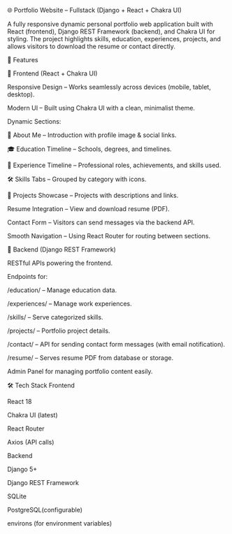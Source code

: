 🌐 Portfolio Website – Fullstack (Django + React + Chakra UI)


A fully responsive dynamic personal portfolio web application built with React (frontend), Django REST Framework (backend), and Chakra UI for styling.
The project highlights skills, education, experiences, projects, and allows visitors to download the resume or contact directly.


🚀 Features


🔹 Frontend (React + Chakra UI)

Responsive Design – Works seamlessly across devices (mobile, tablet, desktop).

Modern UI – Built using Chakra UI with a clean, minimalist theme.



Dynamic Sections:

📄 About Me – Introduction with profile image & social links.

🎓 Education Timeline – Schools, degrees, and timelines.

💼 Experience Timeline – Professional roles, achievements, and skills used.

🛠 Skills Tabs – Grouped by category with icons.

📂 Projects Showcase – Projects with descriptions and links.

Resume Integration – View and download resume (PDF).

Contact Form – Visitors can send messages via the backend API.

Smooth Navigation – Using React Router for routing between sections.



🔹 Backend (Django REST Framework)

RESTful APIs powering the frontend.

Endpoints for:

/education/ – Manage education data.

/experiences/ – Manage work experiences.

/skills/ – Serve categorized skills.

/projects/ – Portfolio project details.

/contact/ – API for sending contact form messages (with email notification).

/resume/ – Serves resume PDF from database or storage.

Admin Panel for managing portfolio content easily.



🛠 Tech Stack
Frontend

React 18

Chakra UI (latest)

React Router

Axios (API calls)

Backend

Django 5+

Django REST Framework

SQLite

PostgreSQL(configurable)

environs (for environment variables)
